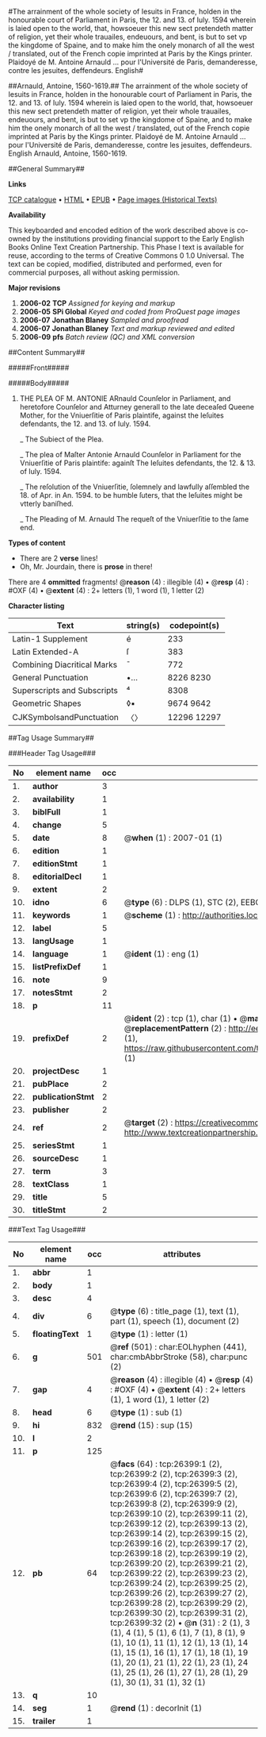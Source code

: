 #The arrainment of the whole society of Iesuits in France, holden in the honourable court of Parliament in Paris, the 12. and 13. of Iuly. 1594 wherein is laied open to the world, that, howsoeuer this new sect pretendeth matter of religion, yet their whole trauailes, endeuours, and bent, is but to set vp the kingdome of Spaine, and to make him the onely monarch of all the west / translated, out of the French copie imprinted at Paris by the Kings printer. Plaidoyé de M. Antoine Arnauld ... pour l'Université de Paris, demanderesse, contre les jesuites, deffendeurs. English#

##Arnauld, Antoine, 1560-1619.##
The arrainment of the whole society of Iesuits in France, holden in the honourable court of Parliament in Paris, the 12. and 13. of Iuly. 1594 wherein is laied open to the world, that, howsoeuer this new sect pretendeth matter of religion, yet their whole trauailes, endeuours, and bent, is but to set vp the kingdome of Spaine, and to make him the onely monarch of all the west / translated, out of the French copie imprinted at Paris by the Kings printer.
Plaidoyé de M. Antoine Arnauld ... pour l'Université de Paris, demanderesse, contre les jesuites, deffendeurs. English
Arnauld, Antoine, 1560-1619.

##General Summary##

**Links**

[TCP catalogue](http://www.ota.ox.ac.uk/tcp/)  • 
[HTML](http://tei.it.ox.ac.uk/tcp/Texts-HTML/free/A21/A21490.html)  • 
[EPUB](http://tei.it.ox.ac.uk/tcp/Texts-EPUB/free/A21/A21490.epub) • 
[Page images (Historical Texts)](https://data.historicaltexts.jisc.ac.uk/view?pubId=eebo-23209514e&pageId=eebo-23209514e-26399-1)

**Availability**

This keyboarded and encoded edition of the
	       work described above is co-owned by the institutions
	       providing financial support to the Early English Books
	       Online Text Creation Partnership. This Phase I text is
	       available for reuse, according to the terms of Creative
	       Commons 0 1.0 Universal. The text can be copied,
	       modified, distributed and performed, even for
	       commercial purposes, all without asking permission.

**Major revisions**

1. __2006-02__ __TCP__ *Assigned for keying and markup*
1. __2006-05__ __SPi Global__ *Keyed and coded from ProQuest page images*
1. __2006-07__ __Jonathan Blaney__ *Sampled and proofread*
1. __2006-07__ __Jonathan Blaney__ *Text and markup reviewed and edited*
1. __2006-09__ __pfs__ *Batch review (QC) and XML conversion*

##Content Summary##

#####Front#####

#####Body#####

1. THE PLEA OF M. ANTONIE ARnauld Counſelor in Parliament, and heretofore Counſelor and Atturney generall to the late deceaſed Queene Mother, for the Vniuerſitie of Paris plaintife, against the Ieſuites defendants, the 12. and 13. of Iuly. 1594.

    _ The Subiect of the Plea.

    _ The plea of Maſter Antonie Arnauld Counſelor in Parliament for the Vniuerſitie of Paris plaintife: againſt The Ieſuites defendants, the 12. & 13. of Iuly. 1594.

    _ The reſolution of the Vniuerſitie, ſolemnely and lawfully aſſembled the 18. of Apr. in An. 1594. to be humble ſuters, that the Ieſuites might be vtterly baniſhed.

    _ The Pleading of M. Arnauld The requeſt of the Vniuerſitie to the ſame end.

**Types of content**

  * There are 2 **verse** lines!
  * Oh, Mr. Jourdain, there is **prose** in there!

There are 4 **ommitted** fragments! 
 @__reason__ (4) : illegible (4)  •  @__resp__ (4) : #OXF (4)  •  @__extent__ (4) : 2+ letters (1), 1 word (1), 1 letter (2)

**Character listing**


|Text|string(s)|codepoint(s)|
|---|---|---|
|Latin-1 Supplement|é|233|
|Latin Extended-A|ſ|383|
|Combining             Diacritical Marks|̄|772|
|General Punctuation|•…|8226 8230|
|Superscripts             and Subscripts|⁴|8308|
|Geometric Shapes|◊▪|9674 9642|
|CJKSymbolsandPunctuation|〈〉|12296 12297|

##Tag Usage Summary##

###Header Tag Usage###

|No|element name|occ|attributes|
|---|---|---|---|
|1.|__author__|3||
|2.|__availability__|1||
|3.|__biblFull__|1||
|4.|__change__|5||
|5.|__date__|8| @__when__ (1) : 2007-01 (1)|
|6.|__edition__|1||
|7.|__editionStmt__|1||
|8.|__editorialDecl__|1||
|9.|__extent__|2||
|10.|__idno__|6| @__type__ (6) : DLPS (1), STC (2), EEBO-CITATION (1), OCLC (1), VID (1)|
|11.|__keywords__|1| @__scheme__ (1) : http://authorities.loc.gov/ (1)|
|12.|__label__|5||
|13.|__langUsage__|1||
|14.|__language__|1| @__ident__ (1) : eng (1)|
|15.|__listPrefixDef__|1||
|16.|__note__|9||
|17.|__notesStmt__|2||
|18.|__p__|11||
|19.|__prefixDef__|2| @__ident__ (2) : tcp (1), char (1)  •  @__matchPattern__ (2) : ([0-9\-]+):([0-9IVX]+) (1), (.+) (1)  •  @__replacementPattern__ (2) : http://eebo.chadwyck.com/downloadtiff?vid=$1&page=$2 (1), https://raw.githubusercontent.com/textcreationpartnership/Texts/master/tcpchars.xml#$1 (1)|
|20.|__projectDesc__|1||
|21.|__pubPlace__|2||
|22.|__publicationStmt__|2||
|23.|__publisher__|2||
|24.|__ref__|2| @__target__ (2) : https://creativecommons.org/publicdomain/zero/1.0/ (1), http://www.textcreationpartnership.org/docs/. (1)|
|25.|__seriesStmt__|1||
|26.|__sourceDesc__|1||
|27.|__term__|3||
|28.|__textClass__|1||
|29.|__title__|5||
|30.|__titleStmt__|2||


###Text Tag Usage###

|No|element name|occ|attributes|
|---|---|---|---|
|1.|__abbr__|1||
|2.|__body__|1||
|3.|__desc__|4||
|4.|__div__|6| @__type__ (6) : title_page (1), text (1), part (1), speech (1), document (2)|
|5.|__floatingText__|1| @__type__ (1) : letter (1)|
|6.|__g__|501| @__ref__ (501) : char:EOLhyphen (441), char:cmbAbbrStroke (58), char:punc (2)|
|7.|__gap__|4| @__reason__ (4) : illegible (4)  •  @__resp__ (4) : #OXF (4)  •  @__extent__ (4) : 2+ letters (1), 1 word (1), 1 letter (2)|
|8.|__head__|6| @__type__ (1) : sub (1)|
|9.|__hi__|832| @__rend__ (15) : sup (15)|
|10.|__l__|2||
|11.|__p__|125||
|12.|__pb__|64| @__facs__ (64) : tcp:26399:1 (2), tcp:26399:2 (2), tcp:26399:3 (2), tcp:26399:4 (2), tcp:26399:5 (2), tcp:26399:6 (2), tcp:26399:7 (2), tcp:26399:8 (2), tcp:26399:9 (2), tcp:26399:10 (2), tcp:26399:11 (2), tcp:26399:12 (2), tcp:26399:13 (2), tcp:26399:14 (2), tcp:26399:15 (2), tcp:26399:16 (2), tcp:26399:17 (2), tcp:26399:18 (2), tcp:26399:19 (2), tcp:26399:20 (2), tcp:26399:21 (2), tcp:26399:22 (2), tcp:26399:23 (2), tcp:26399:24 (2), tcp:26399:25 (2), tcp:26399:26 (2), tcp:26399:27 (2), tcp:26399:28 (2), tcp:26399:29 (2), tcp:26399:30 (2), tcp:26399:31 (2), tcp:26399:32 (2)  •  @__n__ (31) : 2 (1), 3 (1), 4 (1), 5 (1), 6 (1), 7 (1), 8 (1), 9 (1), 10 (1), 11 (1), 12 (1), 13 (1), 14 (1), 15 (1), 16 (1), 17 (1), 18 (1), 19 (1), 20 (1), 21 (1), 22 (1), 23 (1), 24 (1), 25 (1), 26 (1), 27 (1), 28 (1), 29 (1), 30 (1), 31 (1), 32 (1)|
|13.|__q__|10||
|14.|__seg__|1| @__rend__ (1) : decorInit (1)|
|15.|__trailer__|1||
